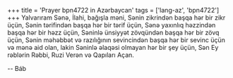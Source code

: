+++
title = 'Prayer bpn4722 in Azərbaycan'
tags = ['lang-az', 'bpn4722']
+++
Yalvarıram Sənə, İlahi, bağışla məni, Sənin zikrindən başqa hər bir zikr üçün, Sənin tərifindən başqa hər bir tərif üçün, Sənə yaxınlıq həzzindən başqa hər bir həzz üçün, Səninlə ünsiyyət zövqündən başqa hər bir zövq üçün, Sənin məhəbbət və razılığının sevincindən başqa hər bir sevinc üçün və mənə aid olan, lakin Səninlə əlaqəsi olmayan hər bir şey üçün, Sən Ey rəblərin Rəbbi, Ruzi Verən və Qapıları Açan.

-- Báb
